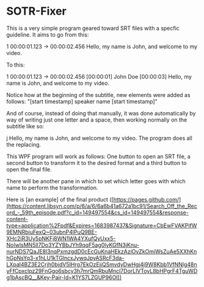# SOTR-Fixer

This is a very simple program geared toward SRT files with a specfic guideline. It aims to go from this:

1
00:00:01.123 -> 00:00:02.456
Hello, my name is John, and welcome to my video.

To this:

1
00:00:01.123 -> 00:00:02.456
[00:00:01] John Doe [00:00:03] Hello, my name is John, and welcome to my video.


Notice how at the beginning of the subtitle, new elements were added as follows: "[start timestamp] speaker name [start timestamp]"

And of course, instead of doing that manually, it was done automatically by way of writing just one letter and a space, then working normally on the subtitle like so:

j Hello, my name is John, and welcome to my video. The program does all the replacing.


This WPF program will work as follows: One button to open an SRT file, a second button to transform it to the desired format and a third button to open the final file.

There will be another pane in which to set which letter goes with which name to perform the transformation.

Here is [an example] of the final product ([https://pages.github.com/](https://content.libsyn.com/p/6/a/6/6a6b41a672a1bc91/Search_Off_the_Record_-_59th_episode.pdf?c_id=149497554&cs_id=149497554&response-content-type=application%2Fpdf&Expires=1683987437&Signature=CbEwFVAKPifW9EMNRbiuFexQ~03ubnP4lPuQ9BE-XHc2iR3Uy5pNKFj8WN1WA4YXufQyUxx5-NoIwlsMN5ll7Do3YZYBbJYh9qqF5ag0lyKGfN3jKnu-nurNDS7QaJE8l3nqPxmzgdD0cEcGuKnaHEkzAziOvZkOmjWsZuAe5XXhKnhGpNsYq3-x1hLU1kTGlncxJywqJpyASRcF3da-LXpal4BZ3E2Crjh0bjdV5IHrg7EkOzEjjQSmvdyDwHgj4j9W8Kbb1VfNNlg48nyFfCpxcIpz29FnGgo6sbcy3h7mrQmRbuMncl7DorLlVToyL8bHPgrF4TguWDg1bAscBQ__&Key-Pair-Id=K1YS7LZGUP96OI))
